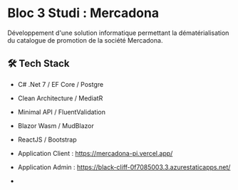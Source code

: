 # Bloc 3 Studi : Mercadona 
Développement d'une solution informatique permettant la dématérialisation du catalogue de promotion de la société Mercadona.

## 🛠️ Tech Stack
- C# .Net 7 / EF Core / Postgre
- Clean Architecture / MediatR
- Minimal API / FluentValidation
- Blazor Wasm / MudBlazor
- ReactJS / Bootstrap

- Application Client : https://mercadona-pi.vercel.app/
- Application Admin : https://black-cliff-0f7085003.3.azurestaticapps.net/
- 
